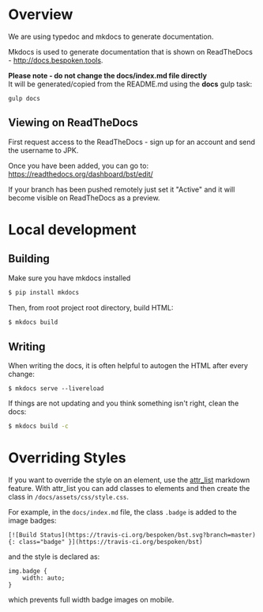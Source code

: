 # Overview
We are using typedoc and mkdocs to generate documentation.

Mkdocs is used to generate documentation that is shown on ReadTheDocs - http://docs.bespoken.tools.

**Please note - do not change the docs/index.md file directly**   
It will be generated/copied from the README.md using the **docs** gulp task:
```
gulp docs
```

## Viewing on ReadTheDocs
First request access to the ReadTheDocs - sign up for an account and send the username to JPK.  

Once you have been added, you can go to:
https://readthedocs.org/dashboard/bst/edit/

If your branch has been pushed remotely just set it "Active" and it will become visible on ReadTheDocs as a preview.

# Local development
## Building

Make sure you have mkdocs installed

```bash
$ pip install mkdocs
```

Then, from root project root directory, build HTML:

```bash
$ mkdocs build
```

## Writing

When writing the docs, it is often helpful to autogen the HTML after every change:

```
$ mkdocs serve --livereload
```

If things are not updating and you think something isn't right, clean the docs:
```bash
$ mkdocs build -c
```

# Overriding Styles

If you want to override the style on an element, use the [attr_list](https://pythonhosted.org/Markdown/extensions/attr_list.html) markdown feature.  With attr_list you can add classes to elements and then create the class in `/docs/assets/css/style.css`.

For example, in the `docs/index.md` file, the class `.badge` is added to the image badges:

```
[![Build Status](https://travis-ci.org/bespoken/bst.svg?branch=master){: class="badge" }](https://travis-ci.org/bespoken/bst)
```

and the style is declared as:

```
img.badge {
    width: auto;
}
```

which prevents full width badge images on mobile.
